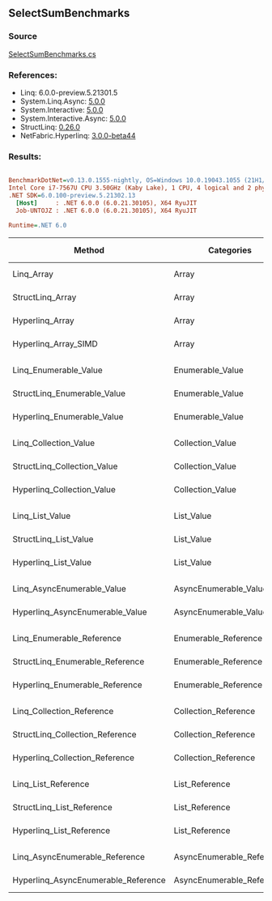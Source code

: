 ﻿## SelectSumBenchmarks

### Source
[SelectSumBenchmarks.cs](../NetFabric.Hyperlinq.Benchmarks/Benchmarks/SelectSumBenchmarks.cs)

### References:
- Linq: 6.0.0-preview.5.21301.5
- System.Linq.Async: [5.0.0](https://www.nuget.org/packages/System.Linq.Async/5.0.0)
- System.Interactive: [5.0.0](https://www.nuget.org/packages/System.Interactive/5.0.0)
- System.Interactive.Async: [5.0.0](https://www.nuget.org/packages/System.Interactive.Async/5.0.0)
- StructLinq: [0.26.0](https://www.nuget.org/packages/StructLinq/0.26.0)
- NetFabric.Hyperlinq: [3.0.0-beta44](https://www.nuget.org/packages/NetFabric.Hyperlinq/3.0.0-beta44)

### Results:
``` ini

BenchmarkDotNet=v0.13.0.1555-nightly, OS=Windows 10.0.19043.1055 (21H1/May2021Update)
Intel Core i7-7567U CPU 3.50GHz (Kaby Lake), 1 CPU, 4 logical and 2 physical cores
.NET SDK=6.0.100-preview.5.21302.13
  [Host]     : .NET 6.0.0 (6.0.21.30105), X64 RyuJIT
  Job-UNTOJZ : .NET 6.0.0 (6.0.21.30105), X64 RyuJIT

Runtime=.NET 6.0  

```
|                              Method |                Categories | Count |        Mean |     Error |    StdDev | Ratio |  Gen 0 | Gen 1 | Gen 2 | Allocated |
|------------------------------------ |-------------------------- |------ |------------:|----------:|----------:|------:|-------:|------:|------:|----------:|
|                          Linq_Array |                     Array |   100 |   649.45 ns |  5.100 ns |  4.770 ns |  1.00 | 0.0229 |     - |     - |      48 B |
|                    StructLinq_Array |                     Array |   100 |   215.68 ns |  0.939 ns |  0.784 ns |  0.33 |      - |     - |     - |         - |
|                     Hyperlinq_Array |                     Array |   100 |   222.11 ns |  0.351 ns |  0.311 ns |  0.34 |      - |     - |     - |         - |
|                Hyperlinq_Array_SIMD |                     Array |   100 |    64.66 ns |  0.289 ns |  0.271 ns |  0.10 |      - |     - |     - |         - |
|                                     |                           |       |             |           |           |       |        |       |       |           |
|               Linq_Enumerable_Value |          Enumerable_Value |   100 | 1,153.23 ns |  5.437 ns |  4.820 ns |  1.00 | 0.0420 |     - |     - |      88 B |
|         StructLinq_Enumerable_Value |          Enumerable_Value |   100 |   760.14 ns |  6.392 ns |  5.666 ns |  0.66 | 0.0153 |     - |     - |      32 B |
|          Hyperlinq_Enumerable_Value |          Enumerable_Value |   100 |   203.58 ns |  0.543 ns |  0.454 ns |  0.18 |      - |     - |     - |         - |
|                                     |                           |       |             |           |           |       |        |       |       |           |
|               Linq_Collection_Value |          Collection_Value |   100 | 1,188.28 ns | 11.234 ns | 10.509 ns |  1.00 | 0.0420 |     - |     - |      88 B |
|         StructLinq_Collection_Value |          Collection_Value |   100 |   733.31 ns |  3.357 ns |  3.140 ns |  0.62 | 0.0153 |     - |     - |      32 B |
|          Hyperlinq_Collection_Value |          Collection_Value |   100 |   210.94 ns |  1.034 ns |  0.807 ns |  0.18 |      - |     - |     - |         - |
|                                     |                           |       |             |           |           |       |        |       |       |           |
|                     Linq_List_Value |                List_Value |   100 | 1,170.55 ns | 10.191 ns |  7.957 ns |  1.00 | 0.0420 |     - |     - |      88 B |
|               StructLinq_List_Value |                List_Value |   100 |   392.49 ns |  1.152 ns |  1.021 ns |  0.34 |      - |     - |     - |         - |
|                Hyperlinq_List_Value |                List_Value |   100 |   767.69 ns |  2.820 ns |  2.638 ns |  0.66 | 0.0153 |     - |     - |      32 B |
|                                     |                           |       |             |           |           |       |        |       |       |           |
|          Linq_AsyncEnumerable_Value |     AsyncEnumerable_Value |   100 | 6,939.54 ns | 31.039 ns | 27.515 ns |  1.00 | 0.0458 |     - |     - |      96 B |
|     Hyperlinq_AsyncEnumerable_Value |     AsyncEnumerable_Value |   100 | 2,004.69 ns |  7.381 ns |  6.543 ns |  0.29 |      - |     - |     - |         - |
|                                     |                           |       |             |           |           |       |        |       |       |           |
|           Linq_Enumerable_Reference |      Enumerable_Reference |   100 | 1,201.44 ns |  6.594 ns |  5.845 ns |  1.00 | 0.0420 |     - |     - |      88 B |
|     StructLinq_Enumerable_Reference |      Enumerable_Reference |   100 |   762.89 ns |  3.737 ns |  3.312 ns |  0.63 | 0.0153 |     - |     - |      32 B |
|      Hyperlinq_Enumerable_Reference |      Enumerable_Reference |   100 |   788.19 ns |  4.610 ns |  4.312 ns |  0.66 | 0.0153 |     - |     - |      32 B |
|                                     |                           |       |             |           |           |       |        |       |       |           |
|           Linq_Collection_Reference |      Collection_Reference |   100 | 1,201.80 ns |  6.314 ns |  5.906 ns |  1.00 | 0.0420 |     - |     - |      88 B |
|     StructLinq_Collection_Reference |      Collection_Reference |   100 |   733.73 ns |  4.762 ns |  4.221 ns |  0.61 | 0.0153 |     - |     - |      32 B |
|      Hyperlinq_Collection_Reference |      Collection_Reference |   100 |   792.80 ns |  3.573 ns |  3.167 ns |  0.66 | 0.0153 |     - |     - |      32 B |
|                                     |                           |       |             |           |           |       |        |       |       |           |
|                 Linq_List_Reference |            List_Reference |   100 | 1,225.54 ns | 14.180 ns | 12.571 ns |  1.00 | 0.0420 |     - |     - |      88 B |
|           StructLinq_List_Reference |            List_Reference |   100 |   758.23 ns |  4.108 ns |  3.207 ns |  0.62 | 0.0153 |     - |     - |      32 B |
|            Hyperlinq_List_Reference |            List_Reference |   100 |   771.48 ns |  4.268 ns |  3.784 ns |  0.63 | 0.0153 |     - |     - |      32 B |
|                                     |                           |       |             |           |           |       |        |       |       |           |
|      Linq_AsyncEnumerable_Reference | AsyncEnumerable_Reference |   100 | 6,894.63 ns | 27.438 ns | 24.323 ns |  1.00 | 0.0458 |     - |     - |      96 B |
| Hyperlinq_AsyncEnumerable_Reference | AsyncEnumerable_Reference |   100 | 2,798.15 ns |  4.396 ns |  3.897 ns |  0.41 | 0.0153 |     - |     - |      32 B |

